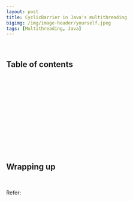 ```yaml
---
layout: post
title: CyclicBarrier in Java's multithreading
bigimg: /img/image-header/yourself.jpeg
tags: [Multithreading, Java]
---
```





<br>

## Table of contents





<br>

## 





<br>

## 






<br>

## 




<br>

## 




<br>

## Wrapping up




<br>

Refer:

[]()